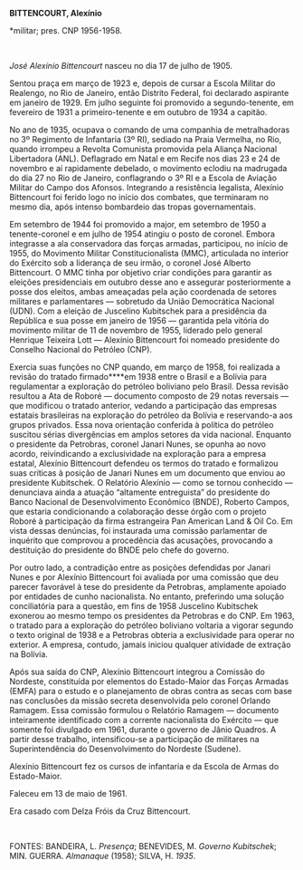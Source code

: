 **BITTENCOURT, Alexínio**

\*militar; pres. CNP 1956-1958.

 

*José Alexínio Bittencourt* nasceu no dia 17 de julho de 1905.

Sentou praça em março de 1923 e, depois de cursar a Escola Militar do
Realengo, no Rio de Janeiro, então Distrito Federal, foi declarado
aspirante em janeiro de 1929. Em julho seguinte foi promovido a
segundo-tenente, em fevereiro de 1931 a primeiro-tenente e em outubro de
1934 a capitão.

No ano de 1935, ocupava o comando de uma companhia de metralhadoras no
3º Regimento de Infantaria (3º RI), sediado na Praia Vermelha, no Rio,
quando irrompeu a Revolta Comunista promovida pela Aliança Nacional
Libertadora (ANL). Deflagrado em Natal e em Recife nos dias 23 e 24 de
novembro e aí rapidamente debelado, o movimento eclodiu na madrugada do
dia 27 no Rio de Janeiro, conflagrando o 3º RI e a Escola de Aviação
Militar do Campo dos Afonsos. Integrando a resistência legalista,
Alexínio Bittencourt foi ferido logo no início dos combates, que
terminaram no mesmo dia, após intenso bombardeio das tropas
governamentais.

Em setembro de 1944 foi promovido a major, em setembro de 1950 a
tenente-coronel e em julho de 1954 atingiu o posto de coronel. Embora
integrasse a ala conservadora das forças armadas, participou, no início
de 1955, do Movimento Militar Constitucionalista (MMC), articulada no
interior do Exército sob a liderança de seu irmão, o coronel José
Alberto Bittencourt. O MMC tinha por objetivo criar condições para
garantir as eleições presidenciais em outubro desse ano e assegurar
posteriormente a posse dos eleitos, ambas ameaçadas pela ação coordenada
de setores militares e parlamentares — sobretudo da União Democrática
Nacional (UDN). Com a eleição de Juscelino Kubitschek para a presidência
da República e sua posse em janeiro de 1956 — garantida pela vitória do
movimento militar de 11 de novembro de 1955, liderado pelo general
Henrique Teixeira Lott — Alexínio Bittencourt foi nomeado presidente do
Conselho Nacional do Petróleo (CNP).

Exercia suas funções no CNP quando, em março de 1958, foi realizada a
revisão do tratado firmado****em 1938 entre o Brasil e a Bolívia para
regulamentar a exploração do petróleo boliviano pelo Brasil. Dessa
revisão resultou a Ata de Roboré — documento composto de 29 notas
reversais — que modificou o tratado anterior, vedando a participação das
empresas estatais brasileiras na exploração do petróleo da Bolívia e
reservando-a aos grupos privados. Essa nova orientação conferida à
política do petróleo suscitou sérias divergências em amplos setores da
vida nacional. Enquanto o presidente da Petrobras, coronel Janari Nunes,
se opunha ao novo acordo, reivindicando a exclusividade na exploração
para a empresa estatal, Alexínio Bittencourt defendeu os termos do
tratado e formalizou suas críticas à posição de Janari Nunes em um
documento que enviou ao presidente Kubitschek. O Relatório Alexínio —
como se tornou conhecido — denunciava ainda a atuação “altamente
entreguista” do presidente do Banco Nacional de Desenvolvimento
Econômico (BNDE), Roberto Campos, que estaria condicionando a
colaboração desse órgão com o projeto Roboré à participação da firma
estrangeira Pan American Land & Oil Co. Em vista dessas denúncias, foi
instaurada uma comissão parlamentar de inquérito que comprovou a
procedência das acusações, provocando a destituição do presidente do
BNDE pelo chefe do governo.

Por outro lado, a contradição entre as posições defendidas por Janari
Nunes e por Alexínio Bittencourt foi avaliada por uma comissão que deu
parecer favorável à tese do presidente da Petrobras, amplamente apoiado
por entidades de cunho nacionalista. No entanto, preferindo uma solução
conciliatória para a questão, em fins de 1958 Juscelino Kubitschek
exonerou ao mesmo tempo os presidentes da Petrobras e do CNP. Em 1963, o
tratado para a exploração do petróleo boliviano voltaria a vigorar
segundo o texto original de 1938 e a Petrobras obteria a exclusividade
para operar no exterior. A empresa, contudo, jamais iniciou qualquer
atividade de extração na Bolívia.

Após sua saída do CNP, Alexínio Bittencourt integrou a Comissão do
Nordeste, constituída por elementos do Estado-Maior das Forças Armadas
(EMFA) para o estudo e o planejamento de obras contra as secas com base
nas conclusões da missão secreta desenvolvida pelo coronel Orlando
Ramagem. Essa comissão formulou o Relatório Ramagem — documento
inteiramente identificado com a corrente nacionalista do Exército — que
somente foi divulgado em 1961, durante o governo de Jânio Quadros. A
partir desse trabalho, intensificou-se a participação de militares na
Superintendência do Desenvolvimento do Nordeste (Sudene).

Alexínio Bittencourt fez os cursos de infantaria e da Escola de Armas do
Estado-Maior.

Faleceu em 13 de maio de 1961.

Era casado com Delza Fróis da Cruz Bittencourt.

 

FONTES: BANDEIRA, L. *Presença*; BENEVIDES, M. *Governo Kubitschek*;
MIN. GUERRA. *Almanaque* (1958); SILVA, H. *1935*.

 
